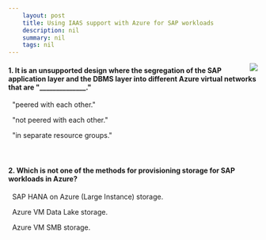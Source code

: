 ```yaml
---
    layout: post
    title: Using IAAS support with Azure for SAP workloads 
    description: nil
    summary: nil
    tags: nil
---
```



 <a target="_blank" href="https://docs.microsoft.com/en-us/learn/modules/using-iaas-support-azure-sap-workloads/8-knowledge-check/"><i class="fas fa-external-link-alt"></i> </a>
 <img align="right" src="https://docs.microsoft.com/en-us/learn/achievements/using-iaas-support-with-azure-for-sap-workloads.svg">
####  1. It is an unsupported design where the segregation of the SAP application layer and the DBMS layer into different Azure virtual networks that are "______________."


<i class='far fa-square'></i> &nbsp;&nbsp;"peered with each other."

<i class='fas fa-check-square' style='color: Dodgerblue;'></i> &nbsp;&nbsp;"not peered with each other."

<i class='far fa-square'></i> &nbsp;&nbsp;"in separate resource groups."
<br />
<br />
<br />

####  2. Which is not one of the methods for provisioning storage for SAP workloads in Azure?


<i class='far fa-square'></i> &nbsp;&nbsp;SAP HANA on Azure (Large Instance) storage.

<i class='fas fa-check-square' style='color: Dodgerblue;'></i> &nbsp;&nbsp;Azure VM Data Lake storage.

<i class='far fa-square'></i> &nbsp;&nbsp;Azure VM SMB storage.
<br />
<br />
<br />
